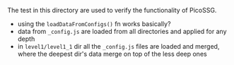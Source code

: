 The test in this directory are used to verify the functionality of PicoSSG.
- using the `loadDataFromConfigs()` fn works basically?
- data from `_config.js` are loaded from all directories and applied for any depth
- in `level1/level1_1` dir all the `_config.js` files are loaded and merged, where the deepest dir's data
  merge on top of the less deep ones